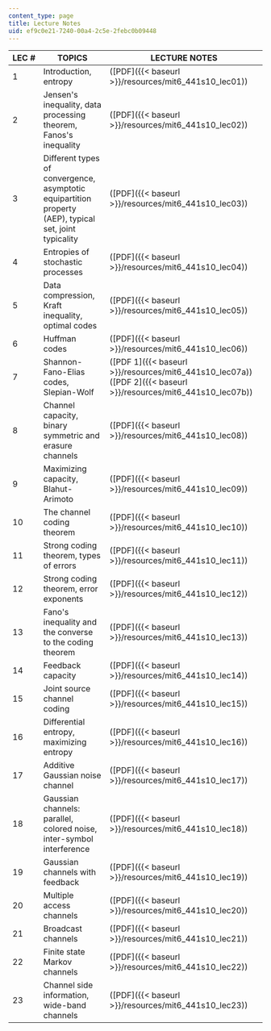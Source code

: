 ```yaml
---
content_type: page
title: Lecture Notes
uid: ef9c0e21-7240-00a4-2c5e-2febc0b09448
---
```


| LEC # | TOPICS | LECTURE NOTES |
| --- | --- | --- |
| 1 | Introduction, entropy | ([PDF]({{< baseurl >}}/resources/mit6_441s10_lec01)) |
| 2 | Jensen's inequality, data processing theorem, Fanos's inequality | ([PDF]({{< baseurl >}}/resources/mit6_441s10_lec02)) |
| 3 | Different types of convergence, asymptotic equipartition property (AEP), typical set, joint typicality | ([PDF]({{< baseurl >}}/resources/mit6_441s10_lec03)) |
| 4 | Entropies of stochastic processes | ([PDF]({{< baseurl >}}/resources/mit6_441s10_lec04)) |
| 5 | Data compression, Kraft inequality, optimal codes | ([PDF]({{< baseurl >}}/resources/mit6_441s10_lec05)) |
| 6 | Huffman codes | ([PDF]({{< baseurl >}}/resources/mit6_441s10_lec06)) |
| 7 | Shannon-Fano-Elias codes, Slepian-Wolf | ([PDF 1]({{< baseurl >}}/resources/mit6_441s10_lec07a)) ([PDF 2]({{< baseurl >}}/resources/mit6_441s10_lec07b)) |
| 8 | Channel capacity, binary symmetric and erasure channels | ([PDF]({{< baseurl >}}/resources/mit6_441s10_lec08)) |
| 9 | Maximizing capacity, Blahut-Arimoto | ([PDF]({{< baseurl >}}/resources/mit6_441s10_lec09)) |
| 10 | The channel coding theorem | ([PDF]({{< baseurl >}}/resources/mit6_441s10_lec10)) |
| 11 | Strong coding theorem, types of errors | ([PDF]({{< baseurl >}}/resources/mit6_441s10_lec11)) |
| 12 | Strong coding theorem, error exponents | ([PDF]({{< baseurl >}}/resources/mit6_441s10_lec12)) |
| 13 | Fano's inequality and the converse to the coding theorem | ([PDF]({{< baseurl >}}/resources/mit6_441s10_lec13)) |
| 14 | Feedback capacity | ([PDF]({{< baseurl >}}/resources/mit6_441s10_lec14)) |
| 15 | Joint source channel coding | ([PDF]({{< baseurl >}}/resources/mit6_441s10_lec15)) |
| 16 | Differential entropy, maximizing entropy | ([PDF]({{< baseurl >}}/resources/mit6_441s10_lec16)) |
| 17 | Additive Gaussian noise channel | ([PDF]({{< baseurl >}}/resources/mit6_441s10_lec17)) |
| 18 | Gaussian channels: parallel, colored noise, inter-symbol interference | ([PDF]({{< baseurl >}}/resources/mit6_441s10_lec18)) |
| 19 | Gaussian channels with feedback | ([PDF]({{< baseurl >}}/resources/mit6_441s10_lec19)) |
| 20 | Multiple access channels | ([PDF]({{< baseurl >}}/resources/mit6_441s10_lec20)) |
| 21 | Broadcast channels | ([PDF]({{< baseurl >}}/resources/mit6_441s10_lec21)) |
| 22 | Finite state Markov channels | ([PDF]({{< baseurl >}}/resources/mit6_441s10_lec22)) |
| 23 | Channel side information, wide-band channels | ([PDF]({{< baseurl >}}/resources/mit6_441s10_lec23))